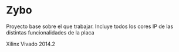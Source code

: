 # Zybo
Proyecto base sobre el que trabajar. Incluye todos los cores IP de las distintas funcionalidades de la placa

Xilinx Vivado 2014.2
